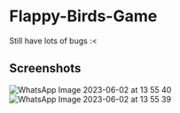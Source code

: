# Flappy-Birds-Game
Still have lots of bugs :<

## Screenshots
![WhatsApp Image 2023-06-02 at 13 55 40](https://github.com/git-init-priyanshu/Flappy-Birds-Game/assets/110045644/ad5e9cb5-8bb9-45e4-afa1-95f2c71d2d6f)
![WhatsApp Image 2023-06-02 at 13 55 39](https://github.com/git-init-priyanshu/Flappy-Birds-Game/assets/110045644/469e065b-5e52-41da-8f99-8424f023dd08)
